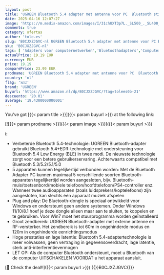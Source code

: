 ```yaml
---
layout: post
title: 'UGREEN Bluetooth 5.4 adapter met antenne voor PC  Bluetooth stick met lang zendbereik voor muis  toetsenbord  koptelefoon  telefoon  tablet  controller USB Bluetooth dongle voor Windows 11/10/8.1'
date: 2025-04-16 12:07:27
image: 'https://m.media-amazon.com/images/I/31chUXT3p7L._SL500_._SL400_.jpg'
comments: true
category: ofertas
author: 'tole.es'
slug: 'B0CJXZJGVC-nl UGREEN Bluetooth 5.4 adapter met antenne voor PC Bluetooth...'
sku: 'B0CJXZJGVC-nl'
tags: [ 'Adapters voor computernetwerken','Bluetoothadapters','Computers, onderdelen & accessoires','Elektronica','Netwerkapparaten','ugreen','🇳🇱', ]
actualPrice: 19.19 EUR
currency: EUR
price: 19.19
comparePrice: 23.99 EUR
prodname: 'UGREEN Bluetooth 5.4 adapter met antenne voor PC  Bluetooth stick met lang zendbereik voor muis  toetsenbord  koptelefoon  telefoon  tablet  controller USB Bluetooth dongle voor Windows 11/10/8.1'
country: 'nl'
flag: '🇳🇱'
brand: 'UGREEN'
buyurl: 'https://www.amazon.nl/dp/B0CJXZJGVC/?tag=tolees0b-21'
descuento: '20.01'
average: '19.4300000000001'
---
```


You've got [{{< param title >}}]({{< param buyurl >}}) at the following link:

[![{{< param prodname >}}]({{< param image >}})]({{< param buyurl >}})

ℹ️:

- Verbeterde Bluetooth 5.4-technologie: UGREEN Bluetooth-adapter gebruikt Bluetooth 5.4+EDR-technologie met ondersteuning voor Bluetooth 5.4 Low Energy (BLE) in twee modi. De nieuwste technologie zorgt voor een betere gebruikerservaring. Achterwaarts compatibel met Bluetooth 5.3/5.2/5.1/5.0
- 5 apparaten kunnen tegelijkertijd verbonden worden: Met de Bluetooth Adapter PC kunnen maximaal 5 verschillende soorten Bluetooth-apparaten tegelijkertijd worden aangesloten, bijv. Bluetooth-muis/toetsenbord/mobiele telefoon/hoofdtelefoon/PS4-controller enz. Wanneer twee audioapparaten (zoals luidsprekers/koptelefoons) zijn aangesloten, kan slechts één apparaat muziek afspelen
- Plug and play: De Bluetooth-dongle is speciaal ontwikkeld voor Windows en ondersteunt geen andere systemen. Onder Windows 11/10/8.1 hoef je deze dongle alleen maar aan te sluiten, te koppelen en te gebruiken. Voor Win7 moet het stuurprogramma worden geïnstalleerd
- Groot zendbereik: UGREEN Bluetooth-adapter met externe antenne en RF-versterker. Het zendbereik is tot 60m in ongehinderde modus en 120m in ongehinderde eenrichtingsmodus
- Hoge prestaties en lage latentie: Bluetooth 5.4-adaptertechnologie is meer volwassen, geen vertraging in gegevensoverdracht, lage latentie, sterk anti-interferentievermogen
- LET OP: Als de computer Bluetooth ondersteunt, moet u Bluetooth van de computer UITSCHAKELEN VOORDAT u het apparaat aansluit.

[🛒 Check the deal!!]({{< param buyurl >}})
{{<world>}}B0CJXZJGVC{{</world>}}
